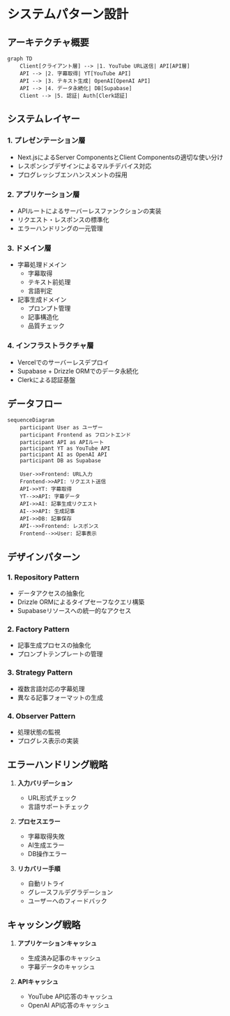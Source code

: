 # システムパターン設計

## アーキテクチャ概要
```mermaid
graph TD
    Client[クライアント層] --> |1. YouTube URL送信| API[API層]
    API --> |2. 字幕取得| YT[YouTube API]
    API --> |3. テキスト生成| OpenAI[OpenAI API]
    API --> |4. データ永続化| DB[Supabase]
    Client --> |5. 認証| Auth[Clerk認証]
```

## システムレイヤー
### 1. プレゼンテーション層
- Next.jsによるServer ComponentsとClient Componentsの適切な使い分け
- レスポンシブデザインによるマルチデバイス対応
- プログレッシブエンハンスメントの採用

### 2. アプリケーション層
- APIルートによるサーバーレスファンクションの実装
- リクエスト・レスポンスの標準化
- エラーハンドリングの一元管理

### 3. ドメイン層
- 字幕処理ドメイン
  - 字幕取得
  - テキスト前処理
  - 言語判定
- 記事生成ドメイン
  - プロンプト管理
  - 記事構造化
  - 品質チェック

### 4. インフラストラクチャ層
- Vercelでのサーバーレスデプロイ
- Supabase + Drizzle ORMでのデータ永続化
- Clerkによる認証基盤

## データフロー
```mermaid
sequenceDiagram
    participant User as ユーザー
    participant Frontend as フロントエンド
    participant API as APIルート
    participant YT as YouTube API
    participant AI as OpenAI API
    participant DB as Supabase

    User->>Frontend: URL入力
    Frontend->>API: リクエスト送信
    API->>YT: 字幕取得
    YT-->>API: 字幕データ
    API->>AI: 記事生成リクエスト
    AI-->>API: 生成記事
    API->>DB: 記事保存
    API-->>Frontend: レスポンス
    Frontend-->>User: 記事表示
```

## デザインパターン
### 1. Repository Pattern
- データアクセスの抽象化
- Drizzle ORMによるタイプセーフなクエリ構築
- Supabaseリソースへの統一的なアクセス

### 2. Factory Pattern
- 記事生成プロセスの抽象化
- プロンプトテンプレートの管理

### 3. Strategy Pattern
- 複数言語対応の字幕処理
- 異なる記事フォーマットの生成

### 4. Observer Pattern
- 処理状態の監視
- プログレス表示の実装

## エラーハンドリング戦略
1. **入力バリデーション**
   - URL形式チェック
   - 言語サポートチェック

2. **プロセスエラー**
   - 字幕取得失敗
   - AI生成エラー
   - DB操作エラー

3. **リカバリー手順**
   - 自動リトライ
   - グレースフルデグラデーション
   - ユーザーへのフィードバック

## キャッシング戦略
1. **アプリケーションキャッシュ**
   - 生成済み記事のキャッシュ
   - 字幕データのキャッシュ

2. **APIキャッシュ**
   - YouTube API応答のキャッシュ
   - OpenAI API応答のキャッシュ
